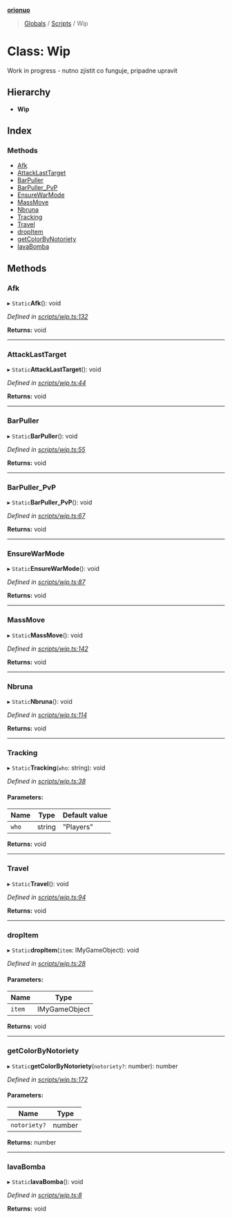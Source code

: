 **[orionuo](../README.md)**

> [Globals](../globals.md) / [Scripts](../modules/scripts.md) / Wip

# Class: Wip

Work in progress - nutno zjistit co funguje, pripadne upravit

## Hierarchy

* **Wip**

## Index

### Methods

* [Afk](scripts.wip.md#afk)
* [AttackLastTarget](scripts.wip.md#attacklasttarget)
* [BarPuller](scripts.wip.md#barpuller)
* [BarPuller\_PvP](scripts.wip.md#barpuller_pvp)
* [EnsureWarMode](scripts.wip.md#ensurewarmode)
* [MassMove](scripts.wip.md#massmove)
* [Nbruna](scripts.wip.md#nbruna)
* [Tracking](scripts.wip.md#tracking)
* [Travel](scripts.wip.md#travel)
* [dropItem](scripts.wip.md#dropitem)
* [getColorByNotoriety](scripts.wip.md#getcolorbynotoriety)
* [lavaBomba](scripts.wip.md#lavabomba)

## Methods

### Afk

▸ `Static`**Afk**(): void

*Defined in [scripts/wip.ts:132](https://github.com/msviha/orionuo/blob/43b8a75/src/scripts/wip.ts#L132)*

**Returns:** void

___

### AttackLastTarget

▸ `Static`**AttackLastTarget**(): void

*Defined in [scripts/wip.ts:44](https://github.com/msviha/orionuo/blob/43b8a75/src/scripts/wip.ts#L44)*

**Returns:** void

___

### BarPuller

▸ `Static`**BarPuller**(): void

*Defined in [scripts/wip.ts:55](https://github.com/msviha/orionuo/blob/43b8a75/src/scripts/wip.ts#L55)*

**Returns:** void

___

### BarPuller\_PvP

▸ `Static`**BarPuller_PvP**(): void

*Defined in [scripts/wip.ts:67](https://github.com/msviha/orionuo/blob/43b8a75/src/scripts/wip.ts#L67)*

**Returns:** void

___

### EnsureWarMode

▸ `Static`**EnsureWarMode**(): void

*Defined in [scripts/wip.ts:87](https://github.com/msviha/orionuo/blob/43b8a75/src/scripts/wip.ts#L87)*

**Returns:** void

___

### MassMove

▸ `Static`**MassMove**(): void

*Defined in [scripts/wip.ts:142](https://github.com/msviha/orionuo/blob/43b8a75/src/scripts/wip.ts#L142)*

**Returns:** void

___

### Nbruna

▸ `Static`**Nbruna**(): void

*Defined in [scripts/wip.ts:114](https://github.com/msviha/orionuo/blob/43b8a75/src/scripts/wip.ts#L114)*

**Returns:** void

___

### Tracking

▸ `Static`**Tracking**(`who`: string): void

*Defined in [scripts/wip.ts:38](https://github.com/msviha/orionuo/blob/43b8a75/src/scripts/wip.ts#L38)*

#### Parameters:

Name | Type | Default value |
------ | ------ | ------ |
`who` | string | "Players" |

**Returns:** void

___

### Travel

▸ `Static`**Travel**(): void

*Defined in [scripts/wip.ts:94](https://github.com/msviha/orionuo/blob/43b8a75/src/scripts/wip.ts#L94)*

**Returns:** void

___

### dropItem

▸ `Static`**dropItem**(`item`: IMyGameObject): void

*Defined in [scripts/wip.ts:28](https://github.com/msviha/orionuo/blob/43b8a75/src/scripts/wip.ts#L28)*

#### Parameters:

Name | Type |
------ | ------ |
`item` | IMyGameObject |

**Returns:** void

___

### getColorByNotoriety

▸ `Static`**getColorByNotoriety**(`notoriety?`: number): number

*Defined in [scripts/wip.ts:172](https://github.com/msviha/orionuo/blob/43b8a75/src/scripts/wip.ts#L172)*

#### Parameters:

Name | Type |
------ | ------ |
`notoriety?` | number |

**Returns:** number

___

### lavaBomba

▸ `Static`**lavaBomba**(): void

*Defined in [scripts/wip.ts:8](https://github.com/msviha/orionuo/blob/43b8a75/src/scripts/wip.ts#L8)*

**Returns:** void
